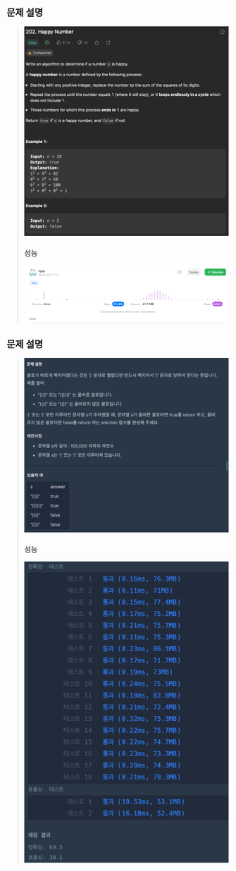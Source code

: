 ## 문제 설명
> ![img.png](happynumQ.png)
> 
> ### 성능
> ![img.png](HappyNum1.png)


## 문제 설명
> ![img.png](올바른괄호.png)
>
> ### 성능
> ![img.png](올바른괄호성능.png)

